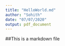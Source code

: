 ```yaml
---
title: "HelloWorld.md"
author: "Sohith"
date: "07/07/2020"
output: pdf_document
---
```




##This is a markdown file


